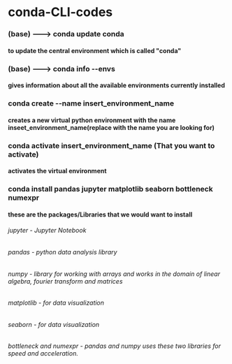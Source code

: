 # conda-CLI-codes

### (base) ---> conda update conda 
#### to update the central environment which is called "conda"

### (base) ---> conda info --envs
#### gives information about all the available environments currently installed

### conda create --name insert_environment_name
#### creates a new virtual python environment with the name inseet_environment_name(replace with the name you are looking for)

### conda activate insert_environment_name (That you want to activate)
#### activates the virtual environment

### conda install pandas jupyter matplotlib seaborn bottleneck numexpr
#### these are the packages/Libraries that we would want to install
###### jupyter - Jupyter Notebook
###### pandas - python data analysis library
###### numpy - library for working with arrays and works in the domain of linear algebra, fourier transform and matrices
###### matplotlib - for data visualization
###### seaborn - for data visualization
###### bottleneck and numexpr - pandas and numpy uses these two libraries for speed and acceleration. 

